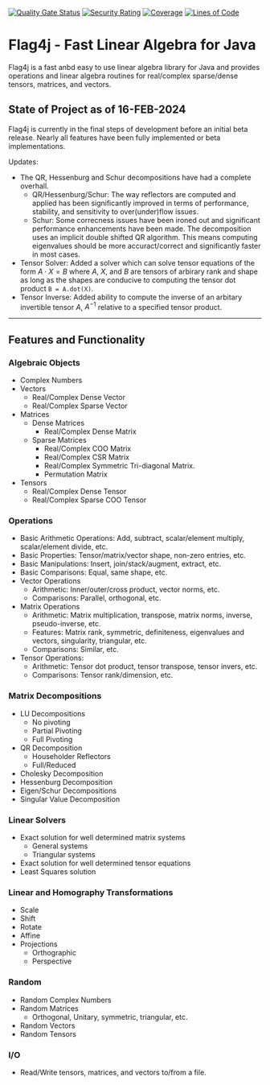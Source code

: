 [![Quality Gate Status](https://sonarcloud.io/api/project_badges/measure?project=jacobdwatters_Flag4j&metric=alert_status)](https://sonarcloud.io/summary/new_code?id=jacobdwatters_Flag4j)
[![Security Rating](https://sonarcloud.io/api/project_badges/measure?project=jacobdwatters_Flag4j&metric=security_rating)](https://sonarcloud.io/summary/new_code?id=jacobdwatters_Flag4j)
[![Coverage](https://sonarcloud.io/api/project_badges/measure?project=jacobdwatters_Flag4j&metric=coverage)](https://sonarcloud.io/summary/new_code?id=jacobdwatters_Flag4j)
[![Lines of Code](https://sonarcloud.io/api/project_badges/measure?project=jacobdwatters_Flag4j&metric=ncloc)](https://sonarcloud.io/summary/new_code?id=jacobdwatters_Flag4j)

# Flag4j - Fast Linear Algebra for Java
Flag4j is a fast anbd easy to use linear algebra library for Java and provides operations and linear algebra routines for real/complex sparse/dense tensors, matrices, and vectors.

## State of Project as of 16-FEB-2024
Flag4j is currently in the final steps of development before an initial beta release. Nearly all features have been fully implemented or beta implementations.

Updates: 
- The QR, Hessenburg and Schur decompositions have had a complete overhall.
  - QR/Hessenburg/Schur: The way reflectors are computed and applied has been significantly improved in terms of performance, stability, and sensitivity to over(under)flow issues.
  - Schur: Some correcness issues have been ironed out and significant performance enhancements have been made. The decomposition uses an implicit double shifted QR algorithm.
    This means computing eigenvalues should be more accuract/correct and significantly faster in most cases.
- Tensor Solver: Added a solver which can solve tensor equations of the form $A \cdot X = B$ where $A, \ X$, and $B$ are tensors of arbirary rank and shape as long as the shapes are conducive to
  computing the tensor dot product `B = A.dot(X)`.
- Tensor Inverse: Added ability to compute the inverse of an arbitary invertible tensor $A$, $A^{-1}$ relative to a specified tensor product.
___

## Features and Functionality

### Algebraic Objects
- Complex Numbers
- Vectors
  - Real/Complex Dense Vector
  - Real/Complex Sparse Vector
- Matrices
    - Dense Matrices
        - Real/Complex Dense Matrix
    - Sparse Matrices
        - Real/Complex COO Matrix
        - Real/Complex CSR Matrix
        - Real/Complex Symmetric Tri-diagonal Matrix. 
        - Permutation Matrix
- Tensors
    - Real/Complex Dense Tensor
    - Real/Complex Sparse COO Tensor

### Operations
- Basic Arithmetic Operations: Add, subtract, scalar/element multiply, scalar/element divide, etc.
- Basic Properties: Tensor/matrix/vector shape, non-zero entries, etc.
- Basic Manipulations: Insert, join/stack/augment, extract, etc.
- Basic Comparisons: Equal, same shape, etc.
- Vector Operations
  - Arithmetic: Inner/outer/cross product, vector norms, etc.
  - Comparisons: Parallel, orthogonal, etc.
- Matrix Operations
  - Arithmetic: Matrix multiplication, transpose, matrix norms, inverse, pseudo-inverse, etc.
  - Features: Matrix rank, symmetric, definiteness, eigenvalues and vectors, singularity, triangular, etc.
  - Comparisons: Similar, etc. 
- Tensor Operations:
  - Arithmetic: Tensor dot product, tensor transpose, tensor invers, etc.
  - Comparisons: Tensor rank/dimension, etc.

### Matrix Decompositions
- LU Decompositions
  - No pivoting
  - Partial Pivoting
  - Full Pivoting
- QR Decomposition
  - Householder Reflectors
  - Full/Reduced
- Cholesky Decomposition
- Hessenburg Decomposition
- Eigen/Schur Decompositions
- Singular Value Decomposition

### Linear Solvers
- Exact solution for well determined matrix systems
  - General systems
  - Triangular systems
- Exact solution for well determined tensor equations
- Least Squares solution

### Linear and Homography Transformations
- Scale
- Shift
- Rotate
- Affine
- Projections
  - Orthographic
  - Perspective

### Random
- Random Complex Numbers
- Random Matrices
  - Orthogonal, Unitary, symmetric, triangular, etc.
- Random Vectors
- Random Tensors

### I/O
- Read/Write tensors, matrices, and vectors to/from a file.
